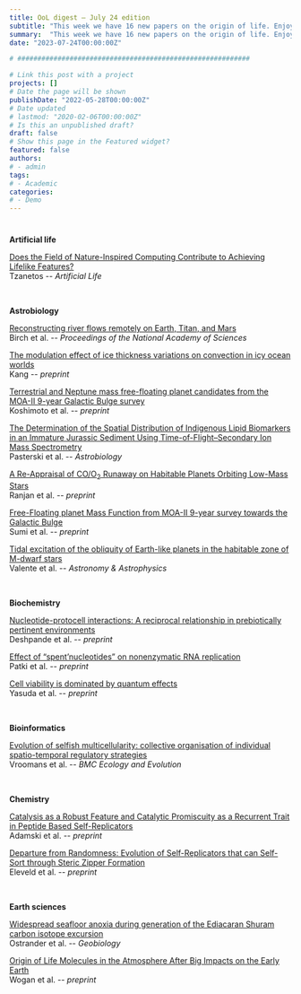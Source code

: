 ```yaml
---
title: OoL digest — July 24 edition
subtitle: "This week we have 16 new papers on the origin of life. Enjoy!"
summary:  "This week we have 16 new papers on the origin of life. Enjoy!"
date: "2023-07-24T00:00:00Z"

# ##########################################################

# Link this post with a project
projects: []
# Date the page will be shown
publishDate: "2022-05-28T00:00:00Z"
# Date updated
# lastmod: "2020-02-06T00:00:00Z"
# Is this an unpublished draft?
draft: false
# Show this page in the Featured widget?
featured: false
authors:
# - admin
tags:
# - Academic
categories:
# - Demo
---
```


# ##########################################################

**Artificial life**

[Does the Field of Nature-Inspired Computing Contribute to Achieving Lifelike Features?](https://doi.org/10.1162/artl_a_00407) <br> Tzanetos -- *Artificial Life*

<br>

**Astrobiology**

[Reconstructing river flows remotely on Earth, Titan, and Mars](https://doi.org/10.1073/pnas.2206837120) <br> Birch et al. -- *Proceedings of the National Academy of Sciences*

[The modulation effect of ice thickness variations on convection in icy ocean worlds](https://doi.org/10.48550/arXiv.2307.09559) <br> Kang -- *preprint*

[Terrestrial and Neptune mass free-floating planet candidates from the MOA-II 9-year Galactic Bulge survey](https://doi.org/10.48550/arXiv.2303.08279) <br> Koshimoto et al. -- *preprint*

[The Determination of the Spatial Distribution of Indigenous Lipid Biomarkers in an Immature Jurassic Sediment Using Time-of-Flight–Secondary Ion Mass Spectrometry](https://doi.org/10.1089/ast.2022.0145) <br> Pasterski et al. -- *Astrobiology*

[A Re-Appraisal of CO/O$_2$ Runaway on Habitable Planets Orbiting Low-Mass Stars](https://doi.org/10.48550/arXiv.2307.08752) <br> Ranjan et al. -- *preprint*

[Free-Floating planet Mass Function from MOA-II 9-year survey towards the Galactic Bulge](https://doi.org/10.48550/arXiv.2303.08280) <br> Sumi et al. -- *preprint*

[Tidal excitation of the obliquity of Earth-like planets in the habitable zone of M-dwarf stars](https://doi.org/10.1051/0004-6361/202244010) <br> Valente et al. -- *Astronomy & Astrophysics*

<br>

**Biochemistry**

[Nucleotide-protocell interactions: A reciprocal relationship in prebiotically pertinent environments](https://doi.org/10.1101/2023.07.21.550025) <br> Deshpande et al. -- *preprint*

[Effect of “spent’nucleotides” on nonenzymatic RNA replication](https://doi.org/10.1101/2023.07.20.549979) <br> Patki et al. -- *preprint*

[Cell viability is dominated by quantum effects](https://doi.org/10.1101/2023.07.18.549596) <br> Yasuda et al. -- *preprint*

<br>

**Bioinformatics**

[Evolution of selfish multicellularity: collective organisation of individual spatio-temporal regulatory strategies](https://doi.org/10.1186/s12862-023-02133-x) <br> Vroomans et al. -- *BMC Ecology and Evolution*

<br>

**Chemistry**

[Catalysis as a Robust Feature and Catalytic Promiscuity as a Recurrent Trait in Peptide Based Self-Replicators](https://doi.org/10.26434/chemrxiv-2023-k45px) <br> Adamski et al. -- *preprint*

[Departure from Randomness: Evolution of Self-Replicators that can Self-Sort through Steric Zipper Formation](https://doi.org/10.26434/chemrxiv-2023-rml0m) <br> Eleveld et al. -- *preprint*

<br>

**Earth sciences**

[Widespread seafloor anoxia during generation of the Ediacaran Shuram carbon isotope excursion](https://doi.org/10.1111/gbi.12557) <br> Ostrander et al. -- *Geobiology*

[Origin of Life Molecules in the Atmosphere After Big Impacts on the Early Earth](https://doi.org/10.48550/arXiv.2307.09761) <br> Wogan et al. -- *preprint*

<br>

